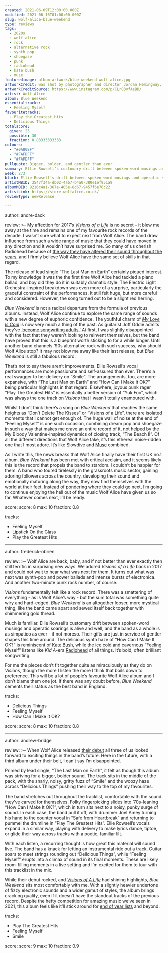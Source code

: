 ```yaml
---
created: 2021-06-09T12:00:00.000Z
modified: 2021-06-16T01:00:00.000Z
slug: wolf-alice-blue-weekend
type: reviews
tags:
  - 2020s
  - wolf alice
  - rock
  - alternative rock
  - synth pop
  - shoegaze
  - punk
  - radiohead
  - kate bush
  - muse
featuredimage: album-artwork/blue-weekend-wolf-alice.jpg
artworkCredit: was shot by photographer and director Jordan Hemingway, who filmed 11 videos in seven days with the band ahead of the record’s release.
artworkCreditSource: https://www.instagram.com/p/CLr83vfAeBD/
artist: Wolf Alice
album: Blue Weekend
essentialtracks:
  - Feeling Myself
favouritetracks:
  - Play the Greatest Hits
  - Delicious Things
totalscore:
  given: 25
  possible: 30
  fraction: 0.83333333333
colours:
  - "#0A808F"
  - "#FAFDFF"
  - "#FAFDFF"
pullquote: Bigger, bolder, and gentler than ever
summary: Ellie Rowsell’s customary drift between spoken-word musings and operatic soarings is alive and well, and the band as a whole is as simpatico as ever - if not moreso. Their gifts are just in service of gentler shapes this time around.
week: 273
blurb: Ellie Rowsell’s drift between spoken-word musings and operatic soarings is alive and well, and the band as a whole is as simpatico as ever - if not moreso.
artistMBID: 3547f34a-db02-4ab7-b4a0-380e1ef951a9
albumMBID: 8216c4a1-367e-405e-8d67-9457f6e76c22
artistLink: https://store.wolfalice.co.uk/
reviewType: newRelease

---
```


author: andre-dack

review: >-
  My affection for 2017’s [_Visions of a Life_](/reviews/wolf-alice-visions-of-a-life/) is no secret – it blew me away at the time and remains one of my favourite rock records of the decade. I wasn’t sure what to expect next from Wolf Alice. The band draw influence from such a wide range of music that they could have moved in any direction and it wouldn’t have surprised me. So many of us cherish Radiohead because of [the way they have altered their sound throughout the years](/articles/ranking-radioheads-discography/), and I firmly believe Wolf Alice have the same set of skills in that regard.

  The release of lead single “The Last Man on Earth” certainly piqued interest. To my knowledge it was the the first time Wolf Alice had tackled a piano ballad, and boy did they do it in suitably dramatic style. The Electric Light Orchestra-inspired breakdown was even more of a surprise, particularly the graceful constraint of the performances. It still felt huge, but more careful and considered. However, the song turned out to be a slight red herring.

  _Blue Weekend_ is not a radical departure from the formula of previous albums. Instead, Wolf Alice continue to explore the same range of sounds with a new degree of euphoric confidence. The youthful charm of [_My Love Is Cool_](/reviews/wolf-alice-my-love-is-cool) is now very much a thing of the past. As guitarist Joff Oddie admits they’ve [‘become songwriting adults.’](https://www.independent.co.uk/arts-entertainment/music/reviews/wolf-alice-review-blue-weekend-b1858233.html) At first, I was slightly disappointed with the fact that they weren’t looking to reinvent themselves, but the band have proved that this is a blueprint worth sticking to for a while longer. Until another band channels ’90s alternative rock with such success, why should Wolf Alice stop? It may not blow me away like their last release, but _Blue Weekend_ is still a fabulous record.

  That’s not to say there aren’t improvements. Ellie Rowsell’s vocal performances are more passionate and self-assured than ever. There’s a real swagger to her delivery on “Smile”. The arrangements, too, are more expansive, with “The Last Man on Earth” and “How Can I Make it OK?” being particular highlights in that regard. Elsewhere, joyous punk rager “Play The Greatest Hits” is essentially a better version of “Yuk Foo”, which was always the one track on _Visions_ that I wasn’t totally enamoured with.

  Whilst I don’t think there’s a song on _Blue Weekend_ that reaches the same heights as “Don’t Delete The Kisses” or “Visions of a Life”, there are isolated moments that I cannot get enough of. The huge wall of noise at the end of “Feeling Myself” is one such occasion, combining dream pop and shoegaze in such a way that makes me crave an entire record of it, not helped by the My Bloody Valentine-inspired dynamics of closing track, “The Beach II”. Of all the different directions that Wolf Alice take, it’s this ethereal noise-ridden one that I most adore. It’s like Slowdive and [Muse](/reviews/muse-origin-of-symmetry/) combined.

  As I write this, the news breaks that Wolf Alice finally have their first UK no.1 album. _Blue Weekend_ has been met with critical acclaim, and it seems likely this is the record that propels the band to stardom. I couldn’t be happier for them. A band who toured tirelessly in the grassroots music sector, gaining adoring followers across the country, developing their sound and emotionally maturing along the way, they now find themselves with the world at their feet. Instead of pondering where they could go next, I’m going to continue enjoying the hell out of the music Wolf Alice have given us so far. Whatever comes next, I’ll be ready.

score:
  score: 8
  max: 10
  fraction: 0.8

tracks:
  - Feeling Myself
  - Lipstick On the Glass
  - Play the Greatest Hits

---

author: frederick-obrien

review: >-
  Wolf Alice are back, baby, and if not better than ever exactly then still terrific in surprising new ways. We adored _Visions of a Life_ back in 2017 and could not wait to hear what was next for them. It turns out what was next was synth-pop and power ballads and intense bursts of electronica. And another two-minute punk rock number, of course.

  _Visions_ fundamentally felt like a rock record. There was a smattering of everything - as is Wolf Alice’s way - but the sum total was something quite wiry and hard-edged. _Blue Weekend_ is an altogether looser, more mystical thing, like the band came apart and sewed itself back together with shimmering gold thread.

  Much is familiar. Ellie Rowsell’s customary drift between spoken-word musings and operatic soarings is alive and well, and the band as a whole is as simpatico as ever - if not moreso. Their gifts are just in service of gentler shapes this time around. The delicious synth haze of “How Can I Make It OK?” is reminiscent of [Kate Bush](/reviews/kate-bush-hounds-of-love/), while the ice cold and cavernous “Feeling Myself” listens like _Kid A_-era [Radiohead](/reviews/radiohead-ok-computer/) of all things. It’s bold, often brilliant songwriting.

  For me the pieces don’t fit together quite as miraculously as they do on _Visions_, though the more I listen the more I think that boils down to preference. This will be a lot of people’s favourite Wolf Alice album and I don’t blame them one jot. If there was any doubt before, _Blue Weekend_ cements their status as the best band in England.

tracks:
  - Delicious Things
  - Feeling Myself
  - How Can I Make It OK?

score:
  score: 8
  max: 10
  fraction: 0.8

---

author: andrew-bridge

review: >-
  When Wolf Alice released [their debut](/reviews/wolf-alice-my-love-is-cool/) all three of us looked forward to exciting things in the band’s future. Here in the future, with a third album under their belt, I can’t say I’m disappointed.

  Primed by lead single, “The Last Man on Earth”, it felt as though this album was striving for a bigger, bolder sound. The track sits in the middle of the pack, with the snarly, noisy, gritty fuzz of “Smile” and the woozy haze across “Delicious Things” pushing their way to the top of my favourites.
  
  The band stretches out throughout the tracklist, comfortable with the sound they’ve carved for themselves. Folky fingerpicking slides into ’70s-leaning “How Can I Make It OK?”, which in turn sits next to a noisy, punky surge of sound. In each case, the band pull it off, with drummer Joel Amey turning his hand to the counter vocal in “Safe from Heartbreak” and returning to pummel the drumline in “Play The Greatest Hits”. Ellie Rowsell’s vocals expand in a similar way, playing with delivery to make lyrics dance, tiptoe, or glide their way across tracks with a poetic, familiar lilt.

  With each listen, a recurring thought is how great this material will sound live. The band has a knack for letting an instrumental ride out a track. Guitar soars to meet strings rounding out “Delicious Things”, while “Feeling Myself” erupts into a climax of sound in its final moments. These are likely room-filling moments in a live setting and I’m excited for them to tour with this tracklist in the mix.

  While their debut rocked, and [_Visions of A Life_](/reviews/wolf-alice-visions-of-a-life/) had shining highlights, _Blue Weekend_ sits most comfortably with me. With a slightly heavier undertone of fizzy electronic sounds and a wider gamut of styles, the album brings cracking quality, even if it doesn’t have the standout tracks of the previous record. Despite the hefty competition for amazing music we’ve seen in 2021, this album feels like it’ll stick around for [end of year lists](/tags/year-end-lists/) and beyond.

tracks:
  - Play The Greatest Hits
  - Feeling Myself
  - Smile

score:
  score: 9
  max: 10
  fraction: 0.9
